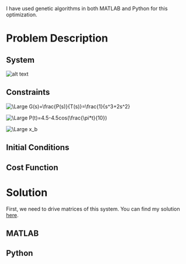 I have used genetic algorithms in both MATLAB and Python for this optimization.

# Problem Description

## System

![alt text](https://github.com/sarajahedazad/Optimal-Design-of-a-Suspension-System/blob/main/Suspension_System.JPG)

## Constraints
![\Large G(s)=\frac{P(s)}{T(s)}=\frac{1}{s^3+2s^2}](https://latex.codecogs.com/svg.latex?\Large&space;G(s)=\frac{P(s)}{T(s)}=\frac{1}{s^3+2s^2+11s}) 

![\Large P(t)=4.5-4.5cos(\frac{\pi*t}{10})](https://latex.codecogs.com/svg.latex?\Large&space;P(t)=4.5-4.5cos(\frac{\pi*t}{10})) 

![\Large x_b](https://latex.codecogs.com/svg.latex?\Large&space;x_b) 

## Initial Conditions


## Cost Function

# Solution

First, we need to drive matrices of this system. You can find my solution [here]().


## MATLAB

## Python



